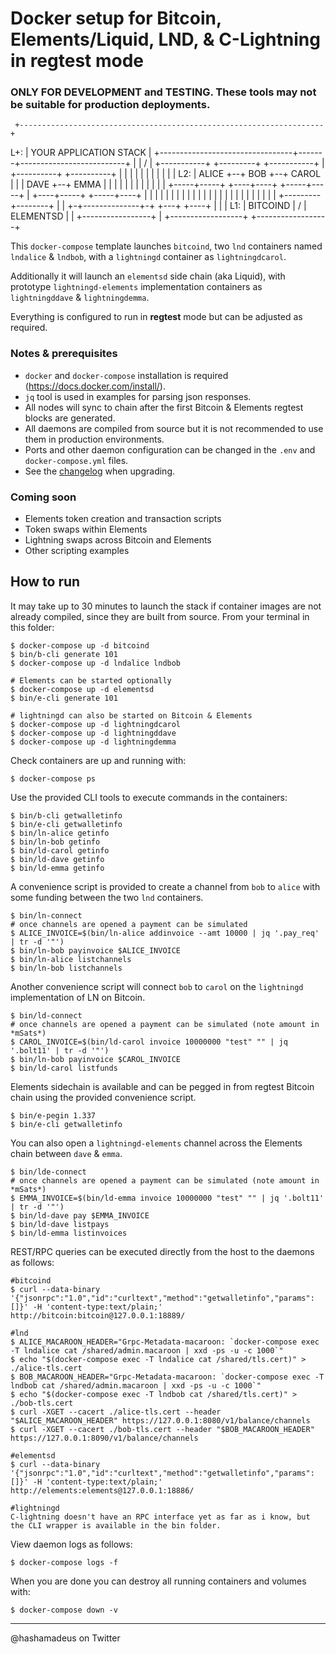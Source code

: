 # Docker setup for Bitcoin, Elements/Liquid, LND, & C-Lightning in regtest mode

### ONLY FOR DEVELOPMENT and TESTING. These tools may not be suitable for production deployments.

     +--------------------------------------------------------------------+
L+:  |                      YOUR APPLICATION STACK                        |
     +---------------------------------+-------+--------------------------+
                                       |       |
                                       /       |
     +-----------+  +---------+  +-----------+ | +----------+  +----------+
     |           |  |         |  |           | | |          |  |          |
L2:  |   ALICE   +--+   BOB   +--+   CAROL   | | |   DAVE   +--+   EMMA   |
     |           |  |         |  |           | | |          |  |          |
     +-----+-----+  +----+----+  +-----+-----+ | +----+-----+  +-----+----+
           |             |             |       |      |              |
           |             |             |       |      |              |
           |             |             |       |      |              |
           |             |             |       |      |              |
           |   +---------+--------+    |       |    +-+--------------+-+
           +---+                  +----+       |    |                  |
L1:            |     BITCOIND     |            /    |     ELEMENTSD    |
               |                  +-----------------+                  |
               +------------------+                 +------------------+

This `docker-compose` template launches `bitcoind`, two `lnd` containers named `lndalice` & `lndbob`, with a `lightningd` container as `lightningdcarol`.

Additionally it will launch an `elementsd` side chain (aka Liquid), with prototype `lightningd-elements` implementation containers as `lightningddave` & `lightningdemma`.

Everything is configured to run in **regtest** mode but can be adjusted as required.

### Notes & prerequisites
 - `docker` and `docker-compose` installation is required (https://docs.docker.com/install/).
 - `jq` tool is used in examples for parsing json responses.
 - All nodes will sync to chain after the first Bitcoin & Elements regtest blocks are generated.
 - All daemons are compiled from source but it is not recommended to use them in production environments.
 - Ports and other daemon configuration can be changed in the `.env` and `docker-compose.yml` files.
 - See the [changelog](CHANGELOG.md) when upgrading.

### Coming soon
 - Elements token creation and transaction scripts
 - Token swaps within Elements
 - Lightning swaps across Bitcoin and Elements
 - Other scripting examples

## How to run
It may take up to 30 minutes to launch the stack if container images are not already compiled, since they are built from source. From your terminal in this folder:

```
$ docker-compose up -d bitcoind
$ bin/b-cli generate 101
$ docker-compose up -d lndalice lndbob

# Elements can be started optionally
$ docker-compose up -d elementsd
$ bin/e-cli generate 101

# lightningd can also be started on Bitcoin & Elements
$ docker-compose up -d lightningdcarol
$ docker-compose up -d lightningddave
$ docker-compose up -d lightningdemma
```

Check containers are up and running with:
```
$ docker-compose ps
```

Use the provided CLI tools to execute commands in the containers:
```
$ bin/b-cli getwalletinfo
$ bin/e-cli getwalletinfo
$ bin/ln-alice getinfo
$ bin/ln-bob getinfo
$ bin/ld-carol getinfo
$ bin/ld-dave getinfo
$ bin/ld-emma getinfo
```

A convenience script is provided to create a channel from `bob` to `alice` with some funding between the two `lnd` containers.
```
$ bin/ln-connect
# once channels are opened a payment can be simulated
$ ALICE_INVOICE=$(bin/ln-alice addinvoice --amt 10000 | jq '.pay_req' | tr -d '"')
$ bin/ln-bob payinvoice $ALICE_INVOICE
$ bin/ln-alice listchannels
$ bin/ln-bob listchannels
```

Another convenience script will connect `bob` to `carol` on the `lightningd` implementation of LN on Bitcoin.
```
$ bin/ld-connect
# once channels are opened a payment can be simulated (note amount in *mSats*)
$ CAROL_INVOICE=$(bin/ld-carol invoice 10000000 "test" "" | jq '.bolt11' | tr -d '"')
$ bin/ln-bob payinvoice $CAROL_INVOICE
$ bin/ld-carol listfunds
```

Elements sidechain is available and can be pegged in from regtest Bitcoin chain using the provided convenience script.
```
$ bin/e-pegin 1.337
$ bin/e-cli getwalletinfo
```

You can also open a `lightningd-elements` channel across the Elements chain between `dave` & `emma`.
```
$ bin/lde-connect
# once channels are opened a payment can be simulated (note amount in *mSats*)
$ EMMA_INVOICE=$(bin/ld-emma invoice 10000000 "test" "" | jq '.bolt11' | tr -d '"')
$ bin/ld-dave pay $EMMA_INVOICE
$ bin/ld-dave listpays
$ bin/ld-emma listinvoices
```

REST/RPC queries can be executed directly from the host to the daemons as follows:
```
#bitcoind
$ curl --data-binary '{"jsonrpc":"1.0","id":"curltext","method":"getwalletinfo","params":[]}' -H 'content-type:text/plain;' http://bitcoin:bitcoin@127.0.0.1:18889/

#lnd
$ ALICE_MACAROON_HEADER="Grpc-Metadata-macaroon: `docker-compose exec -T lndalice cat /shared/admin.macaroon | xxd -ps -u -c 1000`"
$ echo "$(docker-compose exec -T lndalice cat /shared/tls.cert)" > ./alice-tls.cert
$ BOB_MACAROON_HEADER="Grpc-Metadata-macaroon: `docker-compose exec -T lndbob cat /shared/admin.macaroon | xxd -ps -u -c 1000`"
$ echo "$(docker-compose exec -T lndbob cat /shared/tls.cert)" > ./bob-tls.cert
$ curl -XGET --cacert ./alice-tls.cert --header "$ALICE_MACAROON_HEADER" https://127.0.0.1:8080/v1/balance/channels
$ curl -XGET --cacert ./bob-tls.cert --header "$BOB_MACAROON_HEADER" https://127.0.0.1:8090/v1/balance/channels

#elementsd
$ curl --data-binary '{"jsonrpc":"1.0","id":"curltext","method":"getwalletinfo","params":[]}' -H 'content-type:text/plain;' http://elements:elements@127.0.0.1:18886/

#lightningd
C-lightning doesn't have an RPC interface yet as far as i know, but the CLI wrapper is available in the bin folder.
```

View daemon logs as follows:
```
$ docker-compose logs -f
```

When you are done you can destroy all running containers and volumes with:
```
$ docker-compose down -v
```

---
@hashamadeus on Twitter
